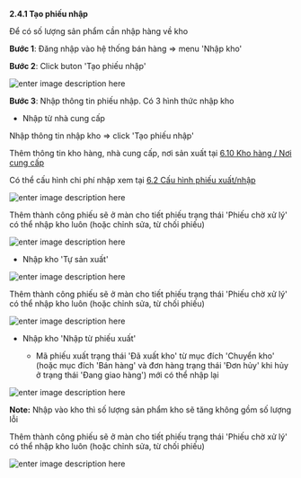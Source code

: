 
**2.4.1	Tạo phiếu nhập**

Để có số lượng sản phẩm cần nhập hàng về kho 

**Bước 1**: Đăng nhập vào hệ thống bán hàng => menu 'Nhập kho'

**Bước 2**:  Click buton 'Tạo phiếu nhập'

![enter image description here](https://static8.muarecdn.com/original/muare/images/2021/03/26/5893008_1111.png)

**Bước 3**: Nhập thông tin phiếu nhập. Có 3 hình thức nhập kho 

+ Nhập từ nhà cung cấp

Nhập thông tin nhập kho => click 'Tạo phiếu nhập' 

Thêm thông tin kho hàng, nhà cung cấp, nơi sản xuất tại [6.10 Kho hàng / Nơi cung cấp](eshop/taokhohang.md)

Có thể cấu hình chi phí nhập xem tại  [6.2 Cấu hình phiếu xuất/nhập](eshop/cauhinhxuatnhap.md)

![enter image description here](https://static8.muarecdn.com/original/muare/images/2021/03/26/5893130_250.png)
          
Thêm thành công phiếu sẽ ở màn cho tiết phiếu trạng thái 'Phiếu chờ xử lý'  có thể nhập kho luôn (hoặc chỉnh sửa, từ chối phiếu)

![enter image description here](https://static8.muarecdn.com/original/muare/images/2021/03/26/5893157_254.png)

+ Nhập kho 'Tự sản xuất'

![enter image description here](https://static8.muarecdn.com/original/muare/images/2021/03/26/5893163_5645.png)

Thêm thành công phiếu sẽ ở màn cho tiết phiếu trạng thái 'Phiếu chờ xử lý'  có thể nhập kho luôn (hoặc chỉnh sửa, từ chối phiếu)

![enter image description here](https://static8.muarecdn.com/original/muare/images/2021/03/26/5893164_254541.png)

+ Nhập kho 'Nhập từ phiếu xuất'

    -  Mã phiếu xuất trạng thái 'Đã xuất kho' từ mục đích 'Chuyển kho' (hoặc mục đích 'Bán hàng' và đơn hàng trạng thái 'Đơn hủy' khi hủy ở trạng thái 'Đang giao hàng') mới có thể nhập lại

![enter image description here](https://static8.muarecdn.com/original/muare/images/2021/03/26/5893220_5875.png)

**Note:** Nhập vào kho thì số lượng sản phẩm kho sẽ tăng không gồm số lượng lỗi

Thêm thành công phiếu sẽ ở màn cho tiết phiếu trạng thái 'Phiếu chờ xử lý'  có thể nhập kho luôn (hoặc chỉnh sửa, từ chối phiếu)

![enter image description here](https://static8.muarecdn.com/original/muare/images/2021/03/26/5893230_screenshot-2.png)


    
   